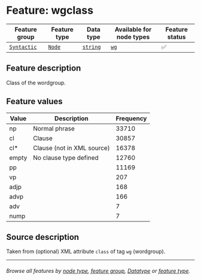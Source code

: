 # Feature: wgclass <a name="start"></a>

Feature group | Feature type | Data type | Available for node types | Feature status
---  | --- | --- | --- | ---
[`Syntactic`](featuresbygroup.md#syntactic-features) | [`Node`](featuresbyfeaturetype.md#node-features) | [`string`](featuresbydatatype.md#string-datatype)  | [`wg`](featuresbynodetype.md#wordgroup-nodes) | ✅

## Feature description 

Class of the wordgroup.

## Feature values

Value | Description | Frequency
--- |  --- | ---
np | Normal phrase | 33710
cl | Clause |	30857
cl*	| Clause (not in XML source) | 16378
empty | No clause type defined |	12760
pp	|| 11169
vp	|| 207
adjp ||	168
advp ||	166
adv	|| 7
nump ||	7


## Source description

Taken from (optional) XML attribute `class` of tag `wg` (wordgroup).

---
###### *Browse all features by [node type](featuresbynodetype.md#start), [feature group](featuresbygroup.md#start), [Datatype](featuresbydatatype.md#start)  or [feature type](featuresbyfeaturetype.md#start).*
